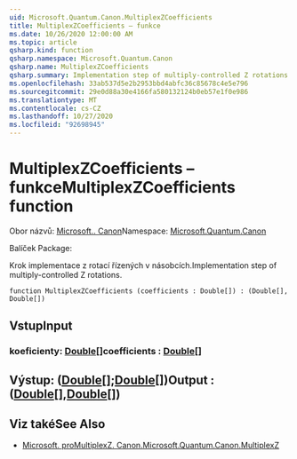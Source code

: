 ```yaml
---
uid: Microsoft.Quantum.Canon.MultiplexZCoefficients
title: MultiplexZCoefficients – funkce
ms.date: 10/26/2020 12:00:00 AM
ms.topic: article
qsharp.kind: function
qsharp.namespace: Microsoft.Quantum.Canon
qsharp.name: MultiplexZCoefficients
qsharp.summary: Implementation step of multiply-controlled Z rotations.
ms.openlocfilehash: 33ab537d5e2b2953bbd4abfc36c85678c4e5e796
ms.sourcegitcommit: 29e0d88a30e4166fa580132124b0eb57e1f0e986
ms.translationtype: MT
ms.contentlocale: cs-CZ
ms.lasthandoff: 10/27/2020
ms.locfileid: "92698945"
---
```

# <a name="multiplexzcoefficients-function"></a><span data-ttu-id="39518-102">MultiplexZCoefficients – funkce</span><span class="sxs-lookup"><span data-stu-id="39518-102">MultiplexZCoefficients function</span></span>

<span data-ttu-id="39518-103">Obor názvů: [Microsoft.. Canon](xref:Microsoft.Quantum.Canon)</span><span class="sxs-lookup"><span data-stu-id="39518-103">Namespace: [Microsoft.Quantum.Canon](xref:Microsoft.Quantum.Canon)</span></span>

<span data-ttu-id="39518-104">Balíček [](https://nuget.org/packages/)</span><span class="sxs-lookup"><span data-stu-id="39518-104">Package: [](https://nuget.org/packages/)</span></span>


<span data-ttu-id="39518-105">Krok implementace z rotací řízených v násobcích.</span><span class="sxs-lookup"><span data-stu-id="39518-105">Implementation step of multiply-controlled Z rotations.</span></span>

```qsharp
function MultiplexZCoefficients (coefficients : Double[]) : (Double[], Double[])
```


## <a name="input"></a><span data-ttu-id="39518-106">Vstup</span><span class="sxs-lookup"><span data-stu-id="39518-106">Input</span></span>

### <a name="coefficients--double"></a><span data-ttu-id="39518-107">koeficienty: [Double](xref:microsoft.quantum.lang-ref.double)[]</span><span class="sxs-lookup"><span data-stu-id="39518-107">coefficients : [Double](xref:microsoft.quantum.lang-ref.double)[]</span></span>





## <a name="output--doubledouble"></a><span data-ttu-id="39518-108">Výstup: ([Double](xref:microsoft.quantum.lang-ref.double)[];[Double](xref:microsoft.quantum.lang-ref.double)[])</span><span class="sxs-lookup"><span data-stu-id="39518-108">Output : ([Double](xref:microsoft.quantum.lang-ref.double)[],[Double](xref:microsoft.quantum.lang-ref.double)[])</span></span>



## <a name="see-also"></a><span data-ttu-id="39518-109">Viz také</span><span class="sxs-lookup"><span data-stu-id="39518-109">See Also</span></span>

- [<span data-ttu-id="39518-110">Microsoft. proMultiplexZ. Canon.</span><span class="sxs-lookup"><span data-stu-id="39518-110">Microsoft.Quantum.Canon.MultiplexZ</span></span>](xref:Microsoft.Quantum.Canon.MultiplexZ)